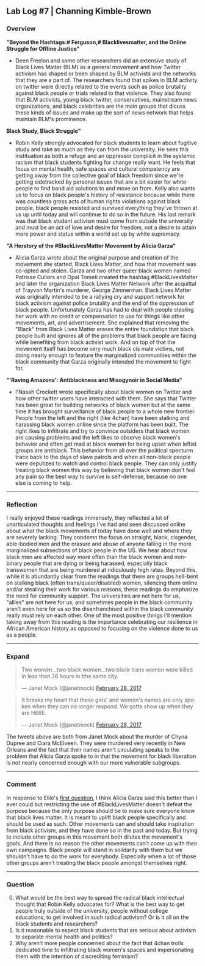 ## Lab Log #7 | Channing Kimble-Brown

### Overview

**"Beyond the Hashtags:# Ferguson,# Blacklivesmatter, and the Online Struggle for Offline Justice"**

* Deen Freelon and some other researchers did an extensive study of Black Lives Matter (BLM) as a general movement and how Twitter activism has shaped or been shaped by BLM activists and the networks that they are a part of. The researchers found that spikes in BLM activity on twitter were directly related to the events such as police brutality against black people or trials related to that violence. They also found that BLM activists, young black twitter, conservatives, mainstream news organizations, and black celebrities are the main groups that dicuss these kinds of issues and make up the sort of news network that helps maintain BLM's prominence. 

**Black Study, Black Struggle"**

* Robin Kelly strongly advocated for black students to learn about fugitive study and take as much as they can from the university. He sees this instituation as both a refuge and an oppressor complicit in the systemic racism that black students fighting for change really want. He feels that focus on mental health, safe spaces and cultural competency are getting away from the collective goal of black freedom since we're getting sidetracked by personal issues that are a bit easier for white people to find band aid solutions to and move on from. Kelly also wants us to focus on black people's history of resistance because while there was countless gross acts of human rights violations against black people, black people resisted and survived everything they've thrown at us up until today and will continue to do so in the future. His last remark was that black student activism must come from outside the university and must be an act of love and desire for freedom, not a desire to attain more power and status within a world set up by white supremacy.

**"A Herstory of the #BlackLivesMatter Movement by Alicia Garza"**

* Alicia Garza wrote about the original purpose and creation of the movement she started, Black Lives Matter, and how that movement was co-opted and stolen. Garza and two other queer black women named Patrisse Cullors and Opal Tometi created the hashtag #BlackLivesMatter and later the organization Black Lives Matter Network after the acquittal of Trayvon Martin's murderer, George Zimmerman. Black Lives Matter was originally intended to be a rallying cry and support network for black activism against police brutality and the end of the oppression of black people. Unfortunately Garza has had to deal with people stealing her work with no credit or compensation to use for things like other movements, art, and advertisement. She explained that removing the "Black" from Black Lives Matter erases the entire foundation that black people built and ignores all of the problems that black people are facing while benefiting from black activist work. And on top of that the movement itself has become very much black cis male victims, not doing nearly enough to feature the marginalized communities within the black community that Garza originally intended the movement to fight for. 

**"'Raving Amazons': Antiblackness and Misogynoir in Social Media"**

* l'Nasah Crockett wrote specifically about black women on Twitter and how other twitter users have interacted with them. She says that Twitter has been great for building networks of black women but at the same time it has brought surveillance of black people to a whole new frontier. People from the left and the right (like 4chan) have been stalking and harassing black women online since the platform has been built. The right likes to infiltrate and try to convince outsiders that black women are causing problems and the left likes to observe black women's behavior and often get mad at black women for being upset when leftist groups are antiblack. This behavior from all over the political specturm trace back to the days of slave patrols and when all non-black people were deputized to watch and control black people. They can only justify treating black women this way by believing that black women don't feel any pain so the best way to survive is self-defense, because no one else is coming to help.

---
### Reflection

I really enjoyed these readings immensely, they reflected a lot of unarticulated thoughts and feelings I've had and seen discussed online about what the black movements of today have done well and where they are severely lacking. They condemn the focus on straight, black, cisgender, able-bodied men and the erasure and abuse of anyone falling in the more marginalized subsections of black people in the US. We hear about how black men are affected way more often than the black women and non-binary people that are dying or being harassed, especially black transwomen that are being murdered at ridiculously high rates. Beyond this, while it is abundantly clear from the readings that there are groups hell-bent on stalking black (often trans/queer/disabled) women, silencing them online and/or stealing their work for various reasons, these readings do emphasize the need for community support. The universities are not here for us, "allies" are not here for us, and sometimes people in the black community aren't even here for us so the disenfranchised within the black community really must rely on each other. One of the most positive things I'll mention taking away from this reading is the importance celebrating our resilience in African American history as opposed to focusing on the violence done to us as a people.

--- 
### Expand

<blockquote class="twitter-tweet" data-lang="en"><p lang="en" dir="ltr">Two women...two black women...two black trans women were killed in less than 36 hours in tthe same city.</p>&mdash; Janet Mock (@janetmock) <a href="https://twitter.com/janetmock/status/836574606941175808">February 28, 2017</a></blockquote>
<script async src="//platform.twitter.com/widgets.js" charset="utf-8"></script>
<blockquote class="twitter-tweet" data-lang="en"><p lang="en" dir="ltr">It breaks my heart that these girls&#39; and women&#39;s names are only spoken when they can no longer respond. We gotta show up when they are HERE.</p>&mdash; Janet Mock (@janetmock) <a href="https://twitter.com/janetmock/status/836576730206830593">February 28, 2017</a></blockquote>
<script async src="//platform.twitter.com/widgets.js" charset="utf-8"></script>

The tweets above are both from Janet Mock about the murder of Chyna Dupree and Ciara McElveen. They were murdered very recently in New Orleans and the fact that their names aren't circulating speaks to the problem that Alicia Garza spoke to in that the movement for black liberation is not nearly concerned enough with our more vulnerable subgroups.  

--- 
### Comment

In response to Ellie's [first question](https://github.com/blackcodestudies/blkcodestudies/blob/master/lab_logs/week5/CreateStraussLL7.md), I think Alicia Garza said this better than I ever could but restricting the use of #BlackLivesMatter doesn't defeat the purpose because the only purpose should be to make sure everyone know that black lives matter. It is meant to uplift black people specifically and should be used as such. Other movements can and should take inspiration from black activism, and they have done so in the past and today. But trying to include other groups in this movement both dilutes the movement's goals. And there is no reason the other movements can't come up with their own campaigns. Black people will stand in solidarity with them but we shouldn't have to do the work for everybody. Especially when a lot of those other groups aren't treating the black people amongst themselves right.

---
### Question
0. What would be the best way to spread the radical black intellectual thought that Robin Kelly advocates for? What is the best way to get people truly outside of the university, people without college educations, to get involved in such radical activism? Or is it all on the black students and researchers?
0. Is it reasonable to expect black students that are serious about activism to separate mental health and politics?
0. Why aren't more people concerned about the fact that 4chan trolls dedicated time to infiltrating black women's spaces and impersonating them with the intention of discrediting feminism?
